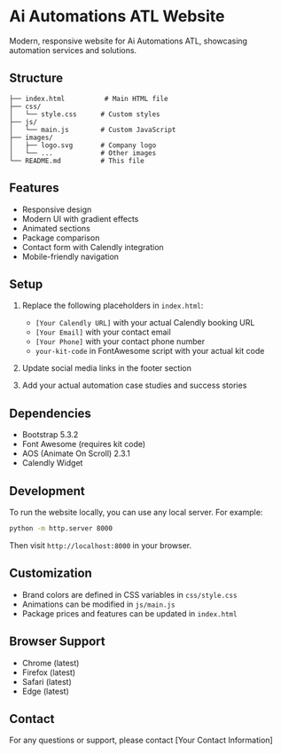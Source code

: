 # Ai Automations ATL Website

Modern, responsive website for Ai Automations ATL, showcasing automation services and solutions.

## Structure

```
├── index.html          # Main HTML file
├── css/
│   └── style.css      # Custom styles
├── js/
│   └── main.js        # Custom JavaScript
├── images/
│   ├── logo.svg       # Company logo
│   └── ...            # Other images
└── README.md          # This file
```

## Features

- Responsive design
- Modern UI with gradient effects
- Animated sections
- Package comparison
- Contact form with Calendly integration
- Mobile-friendly navigation

## Setup

1. Replace the following placeholders in `index.html`:
   - `[Your Calendly URL]` with your actual Calendly booking URL
   - `[Your Email]` with your contact email
   - `[Your Phone]` with your contact phone number
   - `your-kit-code` in FontAwesome script with your actual kit code

2. Update social media links in the footer section

3. Add your actual automation case studies and success stories

## Dependencies

- Bootstrap 5.3.2
- Font Awesome (requires kit code)
- AOS (Animate On Scroll) 2.3.1
- Calendly Widget

## Development

To run the website locally, you can use any local server. For example:

```bash
python -m http.server 8000
```

Then visit `http://localhost:8000` in your browser.

## Customization

- Brand colors are defined in CSS variables in `css/style.css`
- Animations can be modified in `js/main.js`
- Package prices and features can be updated in `index.html`

## Browser Support

- Chrome (latest)
- Firefox (latest)
- Safari (latest)
- Edge (latest)

## Contact

For any questions or support, please contact [Your Contact Information]

